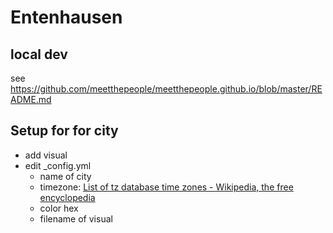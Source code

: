 # Entenhausen

## local dev

see https://github.com/meetthepeople/meetthepeople.github.io/blob/master/README.md


## Setup for for city

- add visual
- edit _config.yml
  - name of city
  - timezone: [List of tz database time zones - Wikipedia, the free encyclopedia](https://en.wikipedia.org/wiki/List_of_tz_database_time_zones)
  - color hex
  - filename of visual
